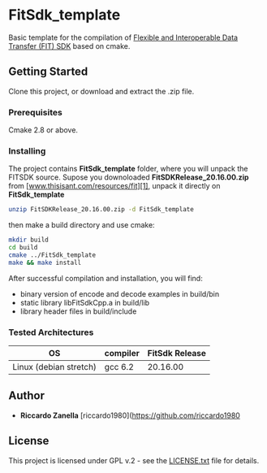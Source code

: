 # FitSdk_template
Basic template for the compilation of [Flexible and Interoperable Data Transfer (FIT) SDK][1]  based on cmake.

## Getting Started
Clone this project, or download and extract the .zip file.

### Prerequisites
Cmake 2.8 or above.

### Installing
The project contains **FitSdk\_template** folder, where you will unpack the FITSDK source. Supose you downoloaded **FitSDKRelease_20.16.00.zip** from [www.thisisant.com/resources/fit][1], unpack it directly on **FitSdk\_template**

```Bash
unzip FitSDKRelease_20.16.00.zip -d FitSdk_template
```

then make a build directory and use cmake:
```Bash
mkdir build
cd build
cmake ../FitSdk_template
make && make install
```

After successful compilation and installation, you will find: 

* binary version of encode and decode examples in build/bin 
* static library libFitSdkCpp.a in build/lib 
* library header files in build/include

### Tested Architectures
| OS | compiler | FitSdk Release |
|-------|--------------|------------------------|
| Linux (debian stretch) | gcc 6.2 | 20.16.00|

## Author
* **Riccardo Zanella** [riccardo1980](https://github.com/riccardo1980

## License
This project is licensed under GPL v.2 - see the [LICENSE.txt](LICENSE.txt) file for details. 

[1]: https://www.thisisant.com/resources/fit